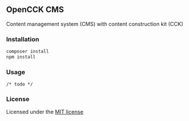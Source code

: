 ## OpenCCK CMS

Content management system (CMS) with content construction kit (CCK)

### Installation

```bash
composer install
npm install
```

### Usage

```injectablephp
/* todo */
```

### License

Licensed under the [MIT license](https://opensource.org/licenses/MIT)
